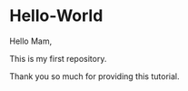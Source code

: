 # Hello-World

Hello Mam,

This is my first repository.

Thank you so much for providing this tutorial.
